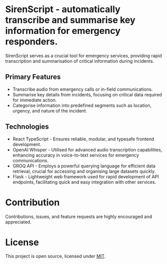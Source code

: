 # SirenScript - automatically transcribe and summarise key information for emergency responders.
SirenScript serves as a crucial tool for emergency services, providing rapid transcription and summarisation of critical information during incidents.

## Primary Features

* Transcribe audio from emergency calls or in-field communications.
* Summarise key details from incidents, focusing on critical data required for immediate action.
* Categorise information into predefined segments such as location, urgency, and nature of the incident.

## Technologies

* React TypeScript - Ensures reliable, modular, and typesafe frontend development.
* OpenAI Whisper - Utilised for advanced audio transcription capabilities, enhancing accuracy in voice-to-text services for emergency communications.
* GROQ API - Employs a powerful querying language for efficient data retrieval, crucial for accessing and organising large datasets quickly.
* Flask - Lightweight web framework used for rapid development of API endpoints, facilitating quick and easy integration with other services.

# Contribution

Contributions, issues, and feature requests are highly encouraged and appreciated.

# License

This project is open source, licensed under [MIT](https://github.com/WeiChongDevelops/SirenScript/blob/main/LICENSE).
